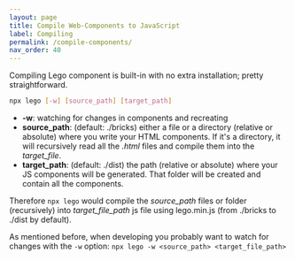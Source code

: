 ```yaml
---
layout: page
title: Compile Web-Components to JavaScript
label: Compiling
permalink: /compile-components/
nav_order: 40
---
```


Compiling Lego component is built-in with no extra installation; pretty straightforward.

```sh
npx lego [-w] [source_path] [target_path]
```

- **-w**: watching for changes in components and recreating
- **source_path**: (default: ./bricks) either a file or a directory (relative or absolute) where you write your HTML components. If it's a directory, it will recursively read all the _.html_ files and compile them into the _target_file_.
- **target_path**: (default: ./dist) the path (relative or absolute) where your JS components will be generated. That folder will be created and contain all the components.


Therefore `npx lego` would compile the _source_path_ files or folder (recursively) into _target_file_path_ js file using lego.min.js (from ./bricks to ./dist by default).

As mentioned before, when developing you probably want to watch for changes with the `-w`
option: `npx lego -w <source_path> <target_file_path>`

